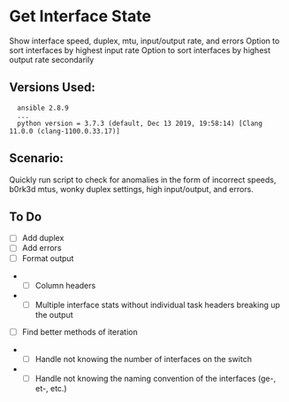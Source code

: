 # Get Interface State
Show interface speed, duplex, mtu, input/output rate, and errors
Option to sort interfaces by highest input rate
Option to sort interfaces by highest output rate secondarily

## Versions Used:
```
  ansible 2.8.9
  ...
  python version = 3.7.3 (default, Dec 13 2019, 19:58:14) [Clang 11.0.0 (clang-1100.0.33.17)]
```
## Scenario:
Quickly run script to check for anomalies in the form of incorrect speeds, b0rk3d mtus, wonky duplex settings, high input/output, and errors.

## To Do
- [ ] Add duplex
- [ ] Add errors
- [ ] Format output
- - [ ] Column headers
- - [ ] Multiple interface stats without individual task headers breaking up the output
- [ ] Find better methods of iteration
- - [ ] Handle not knowing the number of interfaces on the switch
- - [ ] Handle not knowing the naming convention of the interfaces (ge-, et-, etc.)
